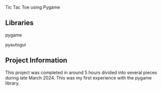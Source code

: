 Tic Tac Toe using Pygame
## Libraries

pygame

pyautogui
    
## Project Information

This project was completed in around 5 hours divided into several pieces during late March 2024.  This was my first experience with the pygame library.

